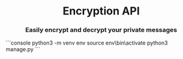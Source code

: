 <h1 align="center">Encryption API</h1>
<h3 align="center">Easily encrypt and decrypt your private messages</h3>
```console
python3 -m venv env
source env\bin\activate
python3 manage.py
```
